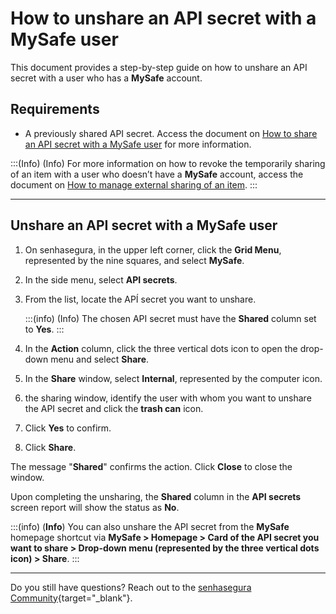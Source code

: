# How to unshare an API secret with a MySafe user

This document provides a step-by-step guide on how to unshare an API secret with a user who has a **MySafe** account.

## Requirements
* A previously shared API secret. Access the document on [How to share an API secret with a MySafe user](/v3-33/docs/mysafe-api-secret-share) for more information.


:::(Info) (Info)
For more information on how to revoke the temporarily sharing of an item with a user who doesn’t  have a **MySafe** account, access the document on [How to manage external sharing of an item](/v3-33/docs/how-to-manage-the-external-share-of-an-item).
:::

***

## Unshare an API secret with a MySafe user

1. On senhasegura, in the upper left corner, click the **Grid Menu**, represented by the nine squares, and select **MySafe**.
2. In the side menu, select **API secrets**. 
3. From the list, locate the APÍ secret you want to unshare.
    
    :::(info) (Info)
    The chosen API secret must have the **Shared** column set to **Yes**.
    :::
    
4. In the **Action** column, click the three vertical dots icon to open the drop-down menu and select **Share**.
6. In the **Share** window, select **Internal**, represented by the computer icon.
7. the sharing window, identify the user with whom you want to unshare the API secret and click the **trash can** icon.
9. Click **Yes** to confirm.
10. Click **Share**.

The message "**Shared**" confirms the action. Click **Close** to close the window.

Upon completing the unsharing, the **Shared** column in the **API secrets** screen report will show the status as **No**.


:::(info) (**Info**)
You can also unshare the API secret from the **MySafe** homepage shortcut via **MySafe > Homepage > Card of the API secret you want to share > Drop-down menu (represented by the three vertical dots icon) > Share**.
:::
***
Do you still have questions? Reach out to the [senhasegura Community](https://community.senhasegura.io/){target="_blank"}.